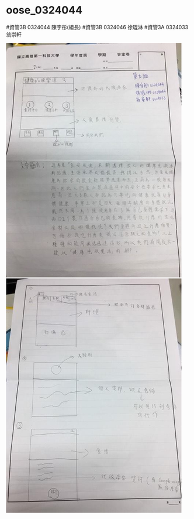 # oose_0324044
#資管3B 0324044 陳宇彤(組長)
#資管3B 0324046 徐琨淋
#資管3A 0324033 翁崇軒

![GITHUB](https://github.com/0324044/oose_0324044/blob/master/%E7%AC%AC%E4%B9%9D%E7%B5%84_1.jpg "git圖示")
![GITHUB](https://github.com/0324044/oose_0324044/blob/master/%E7%AC%AC%E4%B9%9D%E7%B5%84_2.jpg "git圖示")
